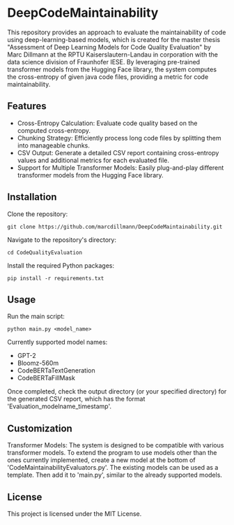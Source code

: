 # DeepCodeMaintainability
This repository provides an approach to evaluate the maintainability of code using deep-learning-based models, which is created for the master thesis "Assessment of Deep Learning Models for Code Quality Evaluation" by Marc Dillmann at the RPTU Kaiserslautern-Landau in corporation with the data science division of Fraunhofer IESE. By leveraging pre-trained transformer models from the Hugging Face library, the system computes the cross-entropy of given java code files, providing a metric for code maintainability.


## Features
- Cross-Entropy Calculation: Evaluate code quality based on the computed cross-entropy.
- Chunking Strategy: Efficiently process long code files by splitting them into manageable chunks.
- CSV Output: Generate a detailed CSV report containing cross-entropy values and additional metrics for each evaluated file.
- Support for Multiple Transformer Models: Easily plug-and-play different transformer models from the Hugging Face library.

## Installation
Clone the repository:
```
git clone https://github.com/marcdillmann/DeepCodeMaintainability.git
```
Navigate to the repository's directory:
```
cd CodeQualityEvaluation
```
Install the required Python packages:
```
pip install -r requirements.txt
```

## Usage

Run the main script:
```
python main.py <model_name>
```
Currently supported model names:
- GPT-2 
- Bloomz-560m 
- CodeBERTaTextGeneration 
- CodeBERTaFillMask

Once completed, check the output directory (or your specified directory) for the generated CSV report, which has the format 'Evaluation_modelname_timestamp'.

## Customization
Transformer Models: The system is designed to be compatible with various transformer models.
To extend the program to use models other than the ones currently implemented, create a new model at the bottom of 'CodeMaintainabilityEvaluators.py'.
The existing models can be used as a template. Then add it to 'main.py', similar to the already supported models.

## License
This project is licensed under the MIT License.